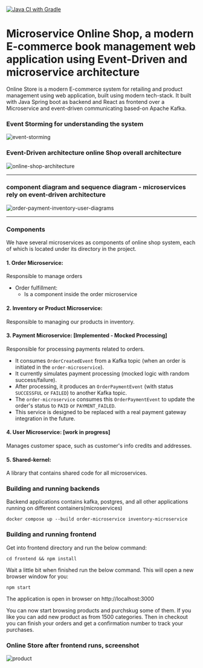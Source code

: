 [![Java CI with Gradle](https://github.com/metao1/microservice-online-store/actions/workflows/gradle.yml/badge.svg)](https://github.com/metao1/microservice-online-store/actions/workflows/gradle.yml)

# Microservice Online Shop, a modern E-commerce book management web application using Event-Driven and microservice architecture

Online Store is a modern E-commerce system for retailing and product management using web application, built using modern tech-stack. It built with Java Spring boot as backend and React as frontend over a Microservice and event-driven communicating based-on Apache Kafka.

### Event Storming for understanding the system
![event-storming](img/eventstorming.png)

### Event-Driven architecture online Shop overall architecture
![online-shop-architecture](img/online-shop-architecture.png)

----------------------------------------------------------------

### component diagram and sequence diagram - microservices rely on event-driven architecture

![order-payment-inventory-user-diagrams](img/order-payment-inventory-user-diagrams.png)

----------------------------------------------------------------

### Components

We have several microservices as components of online shop system, each of which is located under its directory in the project.

#### 1. Order Microservice:

Responsible to manage orders

- Order fulfillment:
    - Is a component inside the order microservice

#### 2. Inventory or Product Microservice:

Responsible to managing our products in inventory.

#### 3. Payment Microservice: [Implemented - Mocked Processing]

Responsible for processing payments related to orders. 
- It consumes `OrderCreatedEvent` from a Kafka topic (when an order is initiated in the `order-microservice`).
- It currently simulates payment processing (mocked logic with random success/failure).
- After processing, it produces an `OrderPaymentEvent` (with status `SUCCESSFUL` or `FAILED`) to another Kafka topic.
- The `order-microservice` consumes this `OrderPaymentEvent` to update the order's status to `PAID` or `PAYMENT_FAILED`.
- This service is designed to be replaced with a real payment gateway integration in the future.

#### 4. User Microservice: [work in progress]

Manages customer space, such as customer's info credits and addresses.

#### 5. Shared-kernel:

A library that contains shared code for all microservices.

### Building and running backends

Backend applications contains kafka, postgres, and all other applications running on different containers(microservices)

```shell
docker compose up --build order-microservice inventory-microservice
```

### Building and running frontend

Get into frontend directory and run the below command:

```shell
cd frontend && npm install
```

Wait a little bit when finished run the below command. This will open a new browser window for you:

```shell
npm start
```

The application is open in browser on http://localhost:3000

You can now start browsing products and purchskug some of them. If you like you can add new product as
from 1500 categories. Then in checkout you can finish your orders and get a confirmation number to track your purchases.

### Online Store after frontend runs, screenshot

![product](img/Screenshot-2020-03-31.png)

